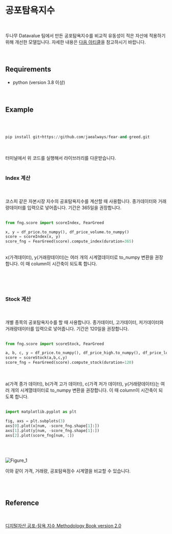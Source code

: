 # 공포탐욕지수
<br/>

두나무 Datavalue 팀에서 만든 공포탐욕지수를 비교적 유동성이 적은 자산에 적용하기 위해 개선한 모델입니다.
자세한 내용은 [다음 아티클](https://jaealways.tistory.com/100?category=977505)을 참고하시기 바랍니다.
<br/><br/><br/>

## Requirements
* python (version 3.8 이상)
<br/><br/><br/>


## Example
<br/><br/>

```python
pip install git+https://github.com/jaealways/fear-and-greed.git
```
<br/><br/>
터미널에서 위 코드를 실행해서 라이브러리를 다운받습니다.
<br/><br/>


### Index 계산
<br/><br/>
코스피 같은 자본시장 지수의 공포탐욕지수를 계산할 때 사용합니다. 종가데이터와 거래량데이터를 입력으로 넣어줍니다. 기간은 365일을 권장합니다.
<br/><br/>

```python
from fng.score import scoreIndex, FearGreed

x, y = df_price.to_numpy(), df_price_volume.to_numpy()
score = scoreIndex(x, y)
score_fng = FearGreed(score).compute_index(duration=365)
```

<br/>
x(가격데이터), y(거래량데이터)는 여러 개의 시계열데이터로 to_numpy 변환을 권장합니다. 이 때 column이 시간축이 되도록 합니다.

<br/><br/><br/>


### Stock 계산
<br/><br/>
개별 종목의 공포탐욕지수를 할 때 사용합니다. 종가데이터, 고가데이터, 저가데이터와 거래량데이터를 입력으로 넣어줍니다. 기간은 120일을 권장합니다.
<br/><br/>

```python
from fng.score import scoreStock, FearGreed

a, b, c, y = df_price.to_numpy(), df_price_high.to_numpy(), df_price_low.to_numpy(), df_price_volume.to_numpy()
score = scoreStock(a,b,c,y)
score_fng = FearGreed(score).compute_stock(duration=120)
```

<br/><br/>
a(가격 종가 데이터), b(가격 고가 데이터), c(가격 저가 데이터), y(거래량데이터)는 여러 개의 시계열데이터로 to_numpy 변환을 권장합니다. 이 때 column이 시간축이 되도록 합니다.
<br/><br/>


```python
import matplotlib.pyplot as plt

fig, axs = plt.subplots(3)
axs[0].plot(x[num, -score_fng.shape[1]:])
axs[1].plot(y[num, -score_fng.shape[1]:])
axs[2].plot(score_fng[num, :])
```

<br/><br/>

![Figure_1](https://user-images.githubusercontent.com/71856506/197672082-cb628989-03ee-405d-a14e-8735b42fbc0d.png)

이와 같이 가격, 거래량, 공포탐욕점수 시계열을 비교할 수 있습니다.

<br/><br/>



## Reference
<br/>

[디지털자산 공포-탐욕 지수 Methodology Book version 2.0](https://datavalue.dunamu.com/static/pdf/%EB%91%90%EB%82%98%EB%AC%B4%20%EB%94%94%EC%A7%80%ED%84%B8%EC%9E%90%EC%82%B0%20%EA%B3%B5%ED%8F%AC-%ED%83%90%EC%9A%95%20%EC%A7%80%EC%88%98%20Methodology%20Book%202.0.pdf)
